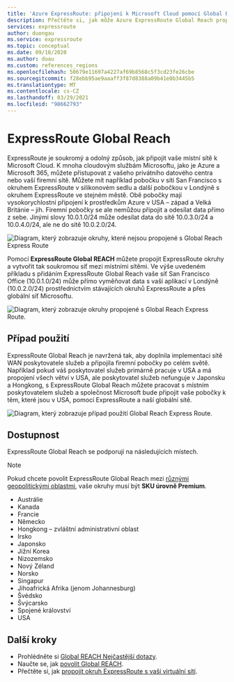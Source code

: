 ```yaml
---
title: 'Azure ExpressRoute: připojení k Microsoft Cloud pomocí Global Reach'
description: Přečtěte si, jak může Azure ExpressRoute Global Reach propojit okruhy ExpressRoute a vytvořit tak soukromou síť mezi místními sítěmi.
services: expressroute
author: duongau
ms.service: expressroute
ms.topic: conceptual
ms.date: 09/18/2020
ms.author: duau
ms.custom: references_regions
ms.openlocfilehash: 50679e11697a4227af69b8568c5f3cd23fe26cbe
ms.sourcegitcommit: f28ebb95ae9aaaff3f87d8388a09b41e0b3445b5
ms.translationtype: MT
ms.contentlocale: cs-CZ
ms.lasthandoff: 03/29/2021
ms.locfileid: "98662793"
---
```

# <a name="expressroute-global-reach"></a>ExpressRoute Global Reach
ExpressRoute je soukromý a odolný způsob, jak připojit vaše místní sítě k Microsoft Cloud. K mnoha cloudovým službám Microsoftu, jako je Azure a Microsoft 365, můžete přistupovat z vašeho privátního datového centra nebo vaší firemní sítě. Můžete mít například pobočku v síti San Francisco s okruhem ExpressRoute v silikonovém sedlu a další pobočkou v Londýně s okruhem ExpressRoute ve stejném městě. Obě pobočky mají vysokorychlostní připojení k prostředkům Azure v USA – západ a Velká Británie – jih. Firemní pobočky se ale nemůžou připojit a odesílat data přímo z sebe. Jinými slovy 10.0.1.0/24 může odesílat data do sítě 10.0.3.0/24 a 10.0.4.0/24, ale ne do sítě 10.0.2.0/24.

![Diagram, který zobrazuje okruhy, které nejsou propojené s Global Reach Express Route][1]

Pomocí **ExpressRoute Global REACH** můžete propojit ExpressRoute okruhy a vytvořit tak soukromou síť mezi místními sítěmi. Ve výše uvedeném příkladu s přidáním ExpressRoute Global Reach vaše síť San Francisco Office (10.0.1.0/24) může přímo vyměňovat data s vaší aplikací v Londýně (10.0.2.0/24) prostřednictvím stávajících okruhů ExpressRoute a přes globální síť Microsoftu. 

![Diagram, který zobrazuje okruhy propojené s Global Reach Express Route.][2]

## <a name="use-case"></a>Případ použití
ExpressRoute Global Reach je navržená tak, aby doplnila implementaci sítě WAN poskytovatele služeb a připojila firemní pobočky po celém světě. Například pokud váš poskytovatel služeb primárně pracuje v USA a má propojení všech větví v USA, ale poskytovatel služeb nefunguje v Japonsku a Hongkong, s ExpressRoute Global Reach můžete pracovat s místním poskytovatelem služeb a společnost Microsoft bude připojit vaše pobočky k těm, které jsou v USA, pomocí ExpressRoute a naší globální sítě.

![Diagram, který zobrazuje případ použití Global Reach Express Route.][3]

## <a name="availability"></a>Dostupnost 
ExpressRoute Global Reach se podporují na následujících místech. 

> [!NOTE] 
> Pokud chcete povolit ExpressRoute Global Reach mezi [různými geopolitickými oblastmi](expressroute-locations-providers.md#locations), vaše okruhy musí být **SKU úrovně Premium**.

* Austrálie
* Kanada
* Francie
* Německo
* Hongkong – zvláštní administrativní oblast
* Irsko
* Japonsko
* Jižní Korea
* Nizozemsko
* Nový Zéland
* Norsko
* Singapur
* Jihoafrická Afrika (jenom Johannesburg)
* Švédsko
* Švýcarsko
* Spojené království
* USA

## <a name="next-steps"></a>Další kroky
- Prohlédněte si [Global REACH Nejčastější dotazy](expressroute-faqs.md#globalreach).
- Naučte se, jak [povolit Global REACH](expressroute-howto-set-global-reach.md).
- Přečtěte si, jak [propojit okruh ExpressRoute s vaší virtuální sítí](expressroute-howto-linkvnet-arm.md).

<!--Image References-->
[1]: ./media/expressroute-global-reach/1.png "diagram bez globálního dosahu"
[2]: ./media/expressroute-global-reach/2.png "diagram s globálním dosahem"
[3]: ./media/expressroute-global-reach/3.png "případ použití globálního dosahu"
